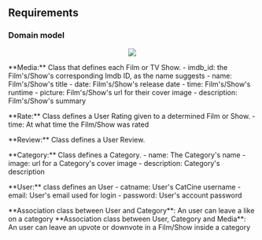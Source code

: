
## Requirements

### Domain model

 <p align="center" justify="center">
  <img src="https://user-images.githubusercontent.com/92693155/224856512-4a52a713-9c50-4f3e-8d33-6fe0156623ab.jpg">
</p>

<p></p>
**Media:** Class that defines each Film or TV Show.
- imdb_id: the Film's/Show's corresponding Imdb ID, as the name suggests
- name: Film's/Show's title
- date: Film's/Show's release date
- time: Film's/Show's runtime
- picture: Film's/Show's url for their cover image
- description: Film's/Show's summary

<p></p>
**Rate:** Class defines a User Rating given to a determined Film or Show.
- time: At what time the Film/Show was rated

<p></p>
**Review:** Class defines a User Review.

<p></p>
**Category:** Class defines a Category.
- name: The Category's name
- image: url for a Category's cover image
- description: Category's description

<p></p>
**User:** class defines an User
- catname: User's CatCine username
- email: User's email used for login
- password: User's account password

<p></p>
**Association class between User and Category**: An user can leave a like on a category
**Association class between User, Category and Media**: An user can leave an upvote or downvote in a Film/Show inside a category

